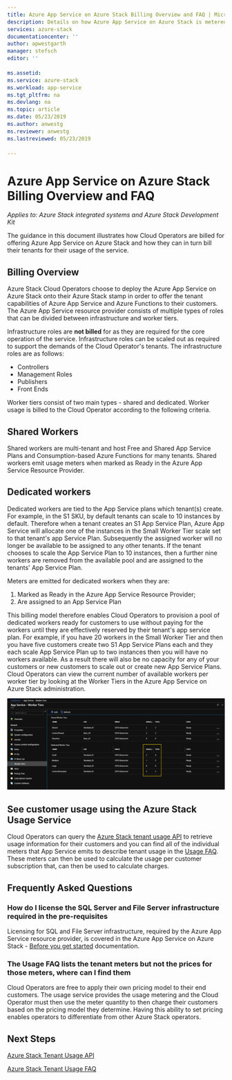 ```yaml
---
title: Azure App Service on Azure Stack Billing Overview and FAQ | Microsoft Docs
description: Details on how Azure App Service on Azure Stack is metered and charged for.
services: azure-stack
documentationcenter: ''
author: apwestgarth
manager: stefsch
editor: ''

ms.assetid:
ms.service: azure-stack
ms.workload: app-service
ms.tgt_pltfrm: na
ms.devlang: na
ms.topic: article
ms.date: 05/23/2019
ms.author: anwestg
ms.reviewer: anwestg
ms.lastreviewed: 05/23/2019

---
```


# Azure App Service on Azure Stack Billing Overview and FAQ

*Applies to: Azure Stack integrated systems and Azure Stack Development Kit*

The guidance in this document illustrates how Cloud Operators are billed for offering Azure App Service on Azure Stack and how they can in turn bill their tenants for their usage of the service.

## Billing Overview

Azure Stack Cloud Operators choose to deploy the Azure App Service on Azure Stack onto their Azure Stack stamp in order to offer the tenant capabilities of Azure App Service and Azure Functions to their customers.  The Azure App Service resource provider consists of multiple types of roles that can be divided between infrastructure and worker tiers.

Infrastructure roles are **not billed** for as they are required for the core operation of the service.  Infrastructure roles can be scaled out as required to support the demands of the Cloud Operator's tenants.  The infrastructure roles are as follows:

- Controllers
- Management Roles
- Publishers
- Front Ends

Worker tiers consist of two main types - shared and dedicated.  Worker usage is billed to the Cloud Operator according to the following criteria.

## Shared Workers

Shared workers are multi-tenant and host Free and Shared App Service Plans and Consumption-based Azure Functions for many tenants.  Shared workers emit usage meters when marked as Ready in the Azure App Service Resource Provider.

## Dedicated workers

Dedicated workers are tied to the App Service plans which tenant(s) create.  For example, in the S1 SKU, by default tenants can scale to 10 instances by default.  Therefore when a tenant creates an S1 App Service Plan, Azure App Service will allocate one of the instances in the Small Worker Tier scale set to that tenant's app Service Plan.  Subsequently the assigned worker will no longer be available to be assigned to any other tenants.  If the tenant chooses to scale the App Service Plan to 10 instances, then a further nine workers are removed from the available pool and are assigned to the tenants' App Service Plan.

Meters are emitted for dedicated workers when they are:

1. Marked as Ready in the Azure App Service Resource Provider;
1. Are assigned to an App Service Plan

This billing model therefore enables Cloud Operators to provision a pool of dedicated workers ready for customers to use without paying for the workers until they are effectively reserved by their tenant's app service plan.  For example, if you have 20 workers in the Small Worker Tier and then you have five customers create two S1 App Service Plans each and they each scale App Service Plan up to two instances then you will have no workers available. As a result there will also be no capacity for any of your customers or new customers to scale out or create new App Service Plans.  Cloud Operators can view the current number of available workers per worker tier by looking at the Worker Tiers in the Azure App Service on Azure Stack administration.

![App Service Worker Tiers][1]

## See customer usage using the Azure Stack Usage Service

Cloud Operators can query the [Azure Stack tenant usage API](azure-stack-tenant-resource-usage-api.md) to retrieve usage information for their customers and you can find all of the individual meters that App Service emits to describe tenant usage in the [Usage FAQ](azure-stack-usage-related-faq.md).  These meters can then be used to calculate the usage per customer subscription that, can then be used to calculate charges.

## Frequently Asked Questions

### How do I license the SQL Server and File Server infrastructure required in the pre-requisites

Licensing for SQL and File Server infrastructure, required by the Azure App Service resource provider, is covered in the Azure App Service on Azure Stack - [Before you get started](azure-stack-app-service-before-you-get-started.md#licensing-concerns-for-required-file-server-and-sql-server) documentation.

### The Usage FAQ lists the tenant meters but not the prices for those meters, where can I find them

Cloud Operators are free to apply their own pricing model to their end customers.  The usage service provides the usage metering and the Cloud Operator must then use the meter quantity to then charge their customers based on the pricing model they determine.  Having this ability to set pricing enables operators to differentiate from other Azure Stack operators.

## Next Steps

[Azure Stack Tenant Usage API](azure-stack-tenant-resource-usage-api.md)

[Azure Stack Tenant Usage FAQ](azure-stack-usage-related-faq.md)

<!--Image references-->
[1]: ./media/app-service-billing-faq/app-service-worker-tiers.png